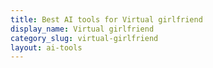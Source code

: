 ```yaml
---
title: Best AI tools for Virtual girlfriend
display_name: Virtual girlfriend
category_slug: virtual-girlfriend
layout: ai-tools
---
```

